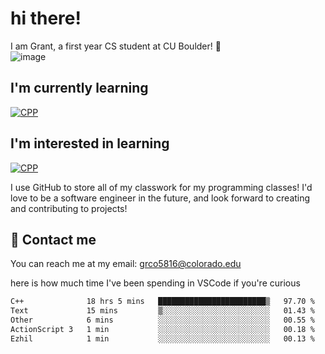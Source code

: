 
# hi there!

I am Grant, a first year CS student at CU Boulder! 👋  
![image](https://assets-sports.thescore.com/football/team/164/logo.png)

## I'm currently learning
[![CPP](https://skillicons.dev/icons?i=cpp)](https://skillicons.dev)
## I'm interested in learning
[![CPP](https://skillicons.dev/icons?i=js,java)](https://skillicons.dev)

I use GitHub to store all of my classwork for my programming classes!
I'd love to be a software engineer in the future, and look forward to creating and contributing to projects!

## 🚀 Contact me
You can reach me at my email: grco5816@colorado.edu  

here is how much time I've been spending in VSCode if you're curious
<!--START_SECTION:waka-->

```txt
C++              18 hrs 5 mins   ████████████████████████▒   97.70 %
Text             15 mins         ▒░░░░░░░░░░░░░░░░░░░░░░░░   01.43 %
Other            6 mins          ░░░░░░░░░░░░░░░░░░░░░░░░░   00.55 %
ActionScript 3   1 min           ░░░░░░░░░░░░░░░░░░░░░░░░░   00.18 %
Ezhil            1 min           ░░░░░░░░░░░░░░░░░░░░░░░░░   00.13 %
```

<!--END_SECTION:waka-->

<!---
gnestr/gnestr is a ✨ special ✨ repository because its `README.md` (this file) appears on your GitHub profile.
You can click the Preview link to take a look at your changes.
--->
